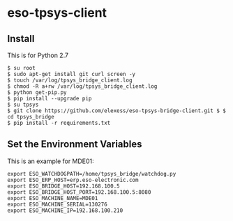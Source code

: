 # eso-tpsys-client

## Install 

This is for Python 2.7

```
$ su root
$ sudo apt-get install git curl screen -y
$ touch /var/log/tpsys_bridge_client.log
$ chmod -R a+rw /var/log/tpsys_bridge_client.log
$ python get-pip.py
$ pip install --upgrade pip
$ su tpsys
$ git clone https://github.com/elexess/eso-tpsys-bridge-client.git $ $ cd tpsys_bridge
$ pip install -r requirements.txt
```

## Set the Environment Variables

This is an example for MDE01:

```
export ESO_WATCHDOGPATH=/home/tpsys_bridge/watchdog.py
export ESO_ERP_HOST=erp.eso-electronic.com
export ESO_BRIDGE_HOST=192.168.100.5
export ESO_BRIDGE_HOST_PORT=192.168.100.5:8080
export ESO_MACHINE_NAME=MDE01
export ESO_MACHINE_SERIAL=130276
export ESO_MACHINE_IP=192.168.100.210
```